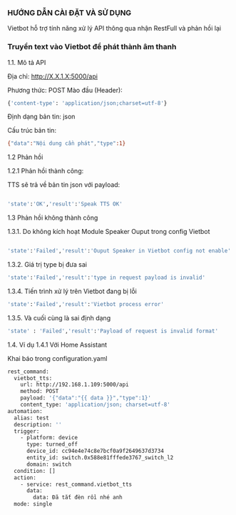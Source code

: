 ### HƯỚNG DẪN CÀI ĐẶT VÀ SỬ DỤNG
Vietbot hỗ trợ tính năng xử lý API thông qua nhận RestFull và phản hồi lại 

### Truyền text vào Vietbot để phát thành âm thanh

1.1. Mô tả API

Địa chỉ: http://X.X.1.X:5000/api

Phương thức: POST
Mào đầu (Header): 
```sh
{'content-type': 'application/json;charset=utf-8'}
```
Định dạng bản tin: json

Cấu trúc bản tin: 
```sh
{"data":"Nội dung cần phát","type":1} 
```

1.2 Phản hồi

1.2.1 Phản hồi thành công: 

TTS sẽ trả về bản tin json với payload:

```sh

'state':'OK','result':'Speak TTS OK'

```
1.3 Phản hồi không thành công

1.3.1. Do không kích hoạt Module Speaker Ouput trong config Vietbot
```sh

'state':'Failed','result':'Ouput Speaker in Vietbot config not enable'

```
1.3.2. Giá trị type bị đưa sai

```sh
'state':'Failed','result':'type in request payload is invalid'

```
1.3.4. Tiến trình xử lý trên Vietbot đang bị lỗi 

```sh
'state':'Failed','result':'Vietbot process error'                        

```
1.3.5. Và cuối cùng là sai định dạng 

```sh
'state' : 'Failed','result':'Payload of request is invalid format' 

```
1.4. Ví dụ
1.4.1 Với Home Assistant

Khai báo trong configuration.yaml
```sh
rest_command:
  vietbot_tts:
    url: http://192.168.1.109:5000/api
    method: POST
    payload: '{"data":"{{ data }}","type":1}'
    content_type: 'application/json; charset=utf-8'
automation:
  alias: test
  description: ''
  trigger:
    - platform: device
      type: turned_off
      device_id: cc94e4e74c8e7bcf0a9f2649637d3734
      entity_id: switch.0x588e81fffede3767_switch_l2
      domain: switch
  condition: []
  action:
    - service: rest_command.vietbot_tts
      data:
        data: Đã tắt đèn rồi nhé anh 
  mode: single
```
